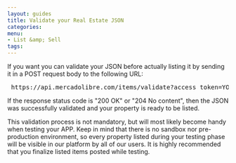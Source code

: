 ```yaml
---
layout: guides
title: Validate your Real Estate JSON
categories: 
menu: 
- List &amp; Sell
tags: 
---
```



If you want you can validate your JSON before actually listing it by sending it in a POST request body to the following URL:

<pre class="terminal">
 https://api.mercadolibre.com/items/validate?access_token=YOUR_ACCESS_TOKEN
</pre>

If the response status code is "200 OK" or "204 No content", then the JSON was successfully validated and your property is ready to be listed.

This validation process is not mandatory, but will most likely become handy when testing your APP. Keep in mind that there is no sandbox nor pre-production environment, so every property listed during your testing phase will be visible in our platform by all of our users. It is highly recommended that you finalize listed items posted while testing.